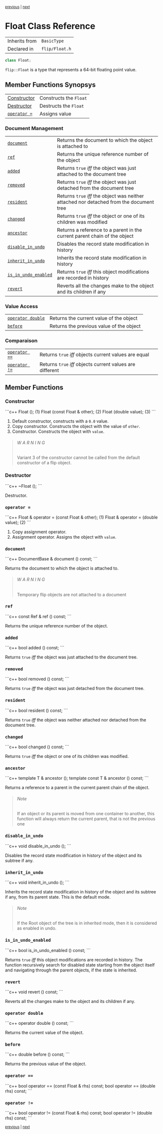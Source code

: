 <p><sup><a href="EnumClass.md">previous</a> | <a href="History.md">next</a></sup></p>

<h1>Float Class Reference</h1>

<table><tr><td>Inherits from</td><td><code>BasicType</code></td></tr>
<tr><td>Declared in</td><td><code>flip/Float.h</code></td></tr>
</table>

```c++
class Float;
```

<p><code>flip::Float</code> is a type that represents a 64-bit floating point value.</p>

<h2>Member Functions Synopsys</h2>

<table><tr><td><a href="#member-function-constructor">Constructor</a></td><td>Constructs the <code>Float</code></td></tr>
<tr><td><a href="#member-function-destructor">Destructor</a></td><td>Destructs the <code>Float</code></td></tr>
<tr><td><code><a href="#member-function-operator %3D">operator =</a></code></td><td>Assigns value</td></tr>
</table>

<h3>Document Management</h3>

<table><tr><td><code><a href="#member-function-document">document</a></code></td><td>Returns the document to which the object is attached to</td></tr>
<tr><td><code><a href="#member-function-ref">ref</a></code></td><td>Returns the unique reference number of the object</td></tr>
<tr><td><code><a href="#member-function-added">added</a></code></td><td>Returns <code>true</code> <em>iff</em> the object was just attached to the document tree</td></tr>
<tr><td><code><a href="#member-function-removed">removed</a></code></td><td>Returns <code>true</code> <em>iff</em> the object was just detached from the document tree</td></tr>
<tr><td><code><a href="#member-function-resident">resident</a></code></td><td>Returns <code>true</code> <em>iff</em> the object was neither attached nor detached from the document tree</td></tr>
<tr><td><code><a href="#member-function-changed">changed</a></code></td><td>Returns <code>true</code> <em>iff</em> the object or one of its children was modified</td></tr>
<tr><td><code><a href="#member-function-ancestor">ancestor</a></code></td><td>Returns a reference to a parent in the current parent chain of the object</td></tr>
<tr><td><code><a href="#member-function-disable_in_undo">disable_in_undo</a></code></td><td>Disables the record state modification in history</td></tr>
<tr><td><code><a href="#member-function-inherit_in_undo">inherit_in_undo</a></code></td><td>Inherits the record state modification in history</td></tr>
<tr><td><code><a href="#member-function-is_in_undo_enabled">is_in_undo_enabled</a></code></td><td>Returns <code>true</code> <em>iff</em> this object modifications are recorded in history</td></tr>
<tr><td><code><a href="#member-function-revert">revert</a></code></td><td>Reverts all the changes make to the object and its children if any</td></tr>
</table>

<h3>Value Access</h3>

<table><tr><td><code><a href="#member-function-operator double">operator double</a></code></td><td>Returns the current value of the object</td></tr>
<tr><td><code><a href="#member-function-before">before</a></code></td><td>Returns the previous value of the object</td></tr>
</table>

<h3>Comparaison</h3>

<table><tr><td><code><a href="#member-function-operator %3D%3D">operator ==</a></code></td><td>Returns <code>true</code> <em>iff</em> objects current values are equal</td></tr>
<tr><td><code><a href="#member-function-operator %21%3D">operator !=</a></code></td><td>Returns <code>true</code> <em>iff</em> objects current values are different</td></tr>
</table>

<h2>Member Functions</h2>

<h3 id="member-function-constructor">Constructor</h3>
```c++
Float ();                     (1)
Float (const Float & other);  (2)
Float (double value);         (3)
```

<ol>
<li>Default constructor, constructs with a <code>0.0</code> value.</li>
<li>Copy constructor. Constructs the object with the value of <code>other</code>.</li>
<li>Constructor. Constructs the object with <code>value</code>.</li>
</ol>

<blockquote><h6>W A R N I N G</h6> Variant 3 of the constructor cannot be called from the default constructor of a flip object.</blockquote>

<h3 id="member-function-destructor">Destructor</h3>
```c++
~Float ();
```

<p>Destructor.</p>

<h3 id="member-function-operator %3D"><code>operator =</code></h3>
```c++
Float & operator = (const Float & other);    (1)
Float & operator = (double value);           (2)
```

<ol>
<li>Copy assignment operator.</li>
<li>Assignment operator. Assigns the object with <code>value</code>.</li>
</ol>

<h3 id="member-function-document"><code>document</code></h3>
```c++
DocumentBase & document () const;
```

<p>Returns the document to which the object is attached to.</p>

<blockquote><h6>W A R N I N G</h6> Temporary flip objects are not attached to a document</blockquote>

<h3 id="member-function-ref"><code>ref</code></h3>
```c++
const Ref & ref () const;
```

<p>Returns the unique reference number of the object.</p>

<h3 id="member-function-added"><code>added</code></h3>
```c++
bool  added () const;
```

<p>Returns <code>true</code> <em>iff</em> the object was just attached to the document tree.</p>

<h3 id="member-function-removed"><code>removed</code></h3>
```c++
bool  removed () const;
```

<p>Returns <code>true</code> <em>iff</em> the object was just detached from the document tree.</p>

<h3 id="member-function-resident"><code>resident</code></h3>
```c++
bool  resident () const;
```

<p>Returns <code>true</code> <em>iff</em> the object was neither attached nor detached from the document tree.</p>

<h3 id="member-function-changed"><code>changed</code></h3>
```c++
bool  changed () const;
```

<p>Returns <code>true</code> <em>iff</em> the object or one of its children was modified.</p>

<h3 id="member-function-ancestor"><code>ancestor</code></h3>
```c++
template <class T>   T &   ancestor ();
template <class T>   const T &   ancestor () const;
```

<p>Returns a reference to a parent in the current parent chain of the object.</p>

<blockquote><h6>Note</h6> If an object or its parent is moved from one container to another, this function will always return the current parent, that is not the previous one</blockquote>

<h3 id="member-function-disable_in_undo"><code>disable_in_undo</code></h3>
```c++
void   disable_in_undo ();
```

<p>Disables the record state modification in history of the object and its subtree if any.</p>

<h3 id="member-function-inherit_in_undo"><code>inherit_in_undo</code></h3>
```c++
void   inherit_in_undo ();
```

<p>Inherits the record state modification in history of the object and its subtree if any, from its parent state. This is the default mode.</p>

<blockquote><h6>Note</h6> If the Root object of the tree is in inherited mode, then it is considered as enabled in undo.</blockquote>

<h3 id="member-function-is_in_undo_enabled"><code>is_in_undo_enabled</code></h3>
```c++
bool  is_in_undo_enabled () const;
```

<p>Returns <code>true</code> <em>iff</em> this object modifications are recorded in history. The function recursively search for disabled state starting from the object itself and navigating through the parent objects, if the state is inherited.</p>

<h3 id="member-function-revert"><code>revert</code></h3>
```c++
void  revert () const;
```

<p>Reverts all the changes make to the object and its children if any.</p>

<h3 id="member-function-operator double"><code>operator double</code></h3>
```c++
operator double () const;
```

<p>Returns the current value of the object.</p>

<h3 id="member-function-before"><code>before</code></h3>
```c++
double   before () const;
```

<p>Returns the previous value of the object.</p>

<h3 id="member-function-operator %3D%3D"><code>operator ==</code></h3>
```c++
bool  operator == (const Float & rhs) const;
bool  operator == (double rhs) const;
```

<h3 id="member-function-operator %21%3D"><code>operator !=</code></h3>
```c++
bool  operator != (const Float & rhs) const;
bool  operator != (double rhs) const;
```

<p><sup><a href="EnumClass.md">previous</a> | <a href="History.md">next</a></sup></p>

